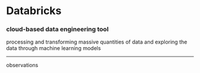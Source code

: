 # Databricks
### cloud-based data engineering tool
processing and transforming massive quantities of data 
and exploring the data through machine learning models
_______

observations

